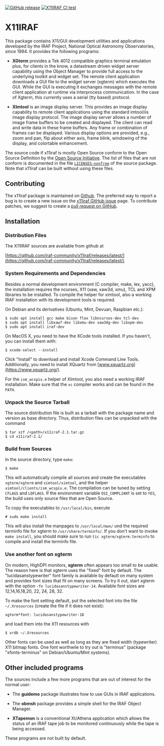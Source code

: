 [![GitHub release](https://img.shields.io/github/release/iraf-community/x11iraf.svg)](https://github.com/iraf-community/x11iraf/releases/latest)
[![X11IRAF CI test](https://github.com/iraf-community/x11iraf/workflows/X11IRAF%20CI%20test/badge.svg)](https://github.com/iraf-community/x11iraf/actions?query=workflow%3A%22X11IRAF+CI+test%22)

# X11IRAF

This package contains X11/GUI development utilities and applications developed
by the IRAF Project, National Optical Astronomy Observatories, since 1994. It
provides the following programs:

 * **XGterm** provides a Tek 4012 compatible graphics terminal emulation plus,
   for clients in the know, a datastream driven widget server capability using
   the Object Manager to provide full access to the underlying toolkit and
   widget set.  The remote client application downloads a GUI file to the
   widget server (xgterm) which executes the GUI.  While the GUI is executing
   it exchanges messages with the remote client application at runtime via
   interprocess communication.  In the case of Xgterm, this currently uses a
   serial (tty based) protocol.

 * **XImtool** is an image display server.  This provides an image display
   capability to remote client applications using the standard imtool/iis
   image display protocol.  The image display server allows a number of image
   frame buffers to be created and displayed.  The client can read and write
   data in these frame buffers.  Any frame or combination of frames can be
   displayed.  Various display options are provided, e.g., zoom and pan, flip
   about either axis, frame blink, windowing of the display, and colortable
   enhancement.

The source code if x11iraf is mostly Open Source conform to the Open Source
Definition by the [Open Source Initiative](https://opensource.org/osd). 
The list of files that are not conform is documented in the file
[`LICENSES-nonfree`](https://github.com/iraf-community/x11iraf/blob/main/LICENSES-nonfree)
of the source package. Note that x11iraf can be built without using these
files.


## Contributing

The x11iraf package is maintained on
[Github](https://github.com/iraf-community/x11iraf). The preferred way
to report a bug is to create a new issue on the [x11iraf GitHub
issue](https://github.com/iraf-community/x11iraf/issues) page.  To
contribute patches, we suggest to create a [pull request on
GitHub](https://github.com/iraf-community/x11iraf/pulls).


## Installation

### Distribution Files

The X11IRAF sources are available from github at

[https://github.com/iraf-community/x11iraf/releases/latest/](https://github.com/iraf-community/x11iraf/releases/latest/)


### System Requirements and Dependencies

Besides a normal development environment (C compiler, make, lex, yacc), the
installation requires the ncurses, X11 (xaw, xaw3d, xmu), TCL and XPM
libraries to be installed. To compile the helper for ximtool, also a working
IRAF installation with its development tools is required.

On Debian and its derivatives (Ubuntu, Mint, Devuan, Raspbian etc.):

    $ sudo apt install gcc make bison flex libncurses-dev tcl-dev
    $ sudo apt install libxaw7-dev libxmu-dev xaw3dg-dev libxpm-dev
    $ sudo apt install iraf-dev

On MacOS X, you need to have the XCode tools installed. If you
haven't, you can install them with:

    $ xcode-select --install

Click "Install" to download and install Xcode Command Line
Tools. Additionally, you need to install XQuartz from
[www.xquartz.org](https://www.xquartz.org/).

For the `ism_wcspix.e` helper of XImtool, you also need a working IRAF
installation. Make sure that the `xc` compiler works and can be found in the
`PATH`.


### Unpack the Source Tarball

The source distribution file is built as a tarball with the package
name and version as base directory. Thus, distribution files can be
unpacked with the command

    $ tar xzf /<path>/x11iraf-2.1.tar.gz
    $ cd x11iraf-2.1/


### Build from Sources

In the source directory, type `make`:

    $ make

This will automatically compile all sources and create the executables
`xgterm/xgterm` and `ximtool/ximtool`, and the helper
`ximtool/clients/ism_wcspix.e`. The compilation can be tuned by
setting `CFLAGS` and `LDFLAGS`. If the environment variable
`OSI_COMPLIANT` is set to `YES`, the build uses only source files that
are Open Source.

To copy the executables to `/usr/local/bin`, execute

    # sudo make install

This will also install the manpages to `/usr/local/man/` und the
required terminfo file for xgterm to `/usr/share/terminfo/`. If you
don't want to invoke `make install`, you should make sure to run
`tic xgterm/xgterm.terminfo` to compile and install the terminfo file.


### Use another font on xgterm

On modern, HighDPI monitors, **xgterm** often appears too small to be
usable. The reason here is that xgterm uses the "fixed" font by
default. The "lucidasanstypewriter" font family is available by
default on many system and provides font sizes that fit on many
screens. To try it out, start xgterm with the option `-fn
lucidasanstypewriter-14`. Available font sizes are 12,14,16,18,20, 22,
24, 28, 32.

To make the font setting default, put the selected font into the
file `~/.Xresources` (create the file if it does not exist):

    xgterm*font: lucidasanstypewriter-18

and load them into the X11 resources with

    $ xrdb ~/.Xresources

Other fonts can be used as well as long as they are fixed width
(typewriter) X11 bitmap fonts. One font worthwile to try out is
"terminus" (package "xfonts-terminus" on Debian/Ubuntu/Mint systems).


## Other included programs

The sources include a few more programs that are out of interest for
the normal user:

 * The **guidemo** package illustrates how to use GUIs in IRAF applications.

 * The **obmsh** package provides a simple shell for the IRAF Object Manager.

 * **XTapemon** is a conventional Xt/Athena application which allows the status
   of an IRAF tape job to be monitored continuously while the tape is being
   accessed.

These programs are not built by default.
